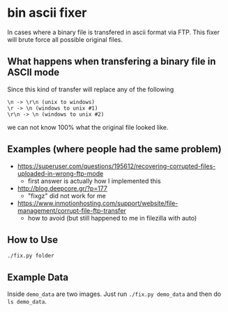 # bin ascii fixer

In cases where a binary file is transfered in ascii format via FTP.
This fixer will brute force all possible original files.


## What happens when transfering a binary file in ASCII mode

Since this kind of transfer will replace any of the following

```
\n -> \r\n (unix to windows)
\r -> \n (windows to unix #1)
\r\n -> \n (windows to unix #2)
```

we can not know 100% what the original file looked like.

## Examples (where people had the same problem)

* https://superuser.com/questions/195612/recovering-corrupted-files-uploaded-in-wrong-ftp-mode
    * first answer is actually how I implemented this
* http://blog.deepcore.gr/?p=177
    * "fixgz" did not work for me
* https://www.inmotionhosting.com/support/website/file-management/corrupt-file-ftp-transfer
    * how to avoid (but still happened to me in filezilla with auto)

## How to Use

`./fix.py folder`

## Example Data

Inside `demo_data` are two images. Just run `./fix.py demo_data` and then do `ls demo_data`.
